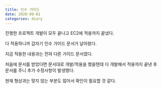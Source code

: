 ```yaml
---
title: 인수 가이드
date: 2020-09-01
categories: diary
---
```

진행한 프로젝트 개발이 모두 끝나고 EC2에 적용까지 끝냈다.

다 적용하니까 갑자기 인수 가이드 문서가 날아왔다.

지금 적용한 내용과는 전혀 다른 가이드 문서였다.

처음에 문서를 받았다면 문서대로 개발/적용을 했을텐데 다 개발해서 적용까지 끝낸 후 문서를 주니 추가 수정사항이 발생했다.

현재 형상과는 맞지 않는 부분도 많아서 확인이 필요할 것 같다.
